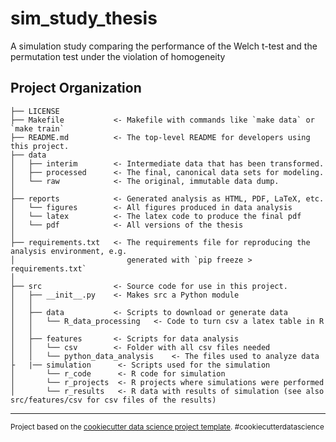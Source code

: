 sim_study_thesis
==============================

A simulation study comparing the performance of the Welch t-test and the permutation test under the violation of homogeneity

Project Organization
------------

    ├── LICENSE
    ├── Makefile           <- Makefile with commands like `make data` or `make train`
    ├── README.md          <- The top-level README for developers using this project.
    ├── data
    │   ├── interim        <- Intermediate data that has been transformed.
    │   ├── processed      <- The final, canonical data sets for modeling.
    │   └── raw            <- The original, immutable data dump.
    │
    ├── reports            <- Generated analysis as HTML, PDF, LaTeX, etc.
    │   └── figures        <- All figures produced in data analysis
    │   └── latex          <- The latex code to produce the final pdf 
    │   └── pdf            <- All versions of the thesis
    │
    ├── requirements.txt   <- The requirements file for reproducing the analysis environment, e.g.
    │                         generated with `pip freeze > requirements.txt`
    │
    ├── src                <- Source code for use in this project.
    │   ├── __init__.py    <- Makes src a Python module
    │   │
    │   ├── data           <- Scripts to download or generate data
    │   │   └── R_data_processing   <- Code to turn csv a latex table in R
    │   │
    │   ├── features       <- Scripts for data analysis
    │   │   └── csv        <- Folder with all csv files needed
    │   │   └── python_data_analysis    <- The files used to analyze data 
    ├   |── simulation      <- Scripts used for the simulation
    │       └── r_code      <- R code for simulation 
    │       └── r_projects  <- R projects where simulations were performed 
    │       └── r_results   <- R data with results of simulation (see also src/features/csv for csv files of the results)

--------

<p><small>Project based on the <a target="_blank" href="https://drivendata.github.io/cookiecutter-data-science/">cookiecutter data science project template</a>. #cookiecutterdatascience</small></p>
